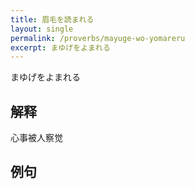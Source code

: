 ```yaml
---
title: 眉毛を読まれる
layout: single
permalink: /proverbs/mayuge-wo-yomareru
excerpt: まゆげをよまれる
---
```


まゆげをよまれる

## 解释

心事被人察觉

## 例句

